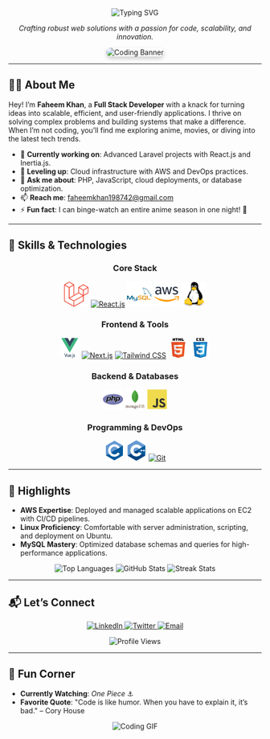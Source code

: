 <div align="center">
  <img src="https://readme-typing-svg.herokuapp.com?font=Fira+Code&size=32&pause=1000&color=0E75B6&center=true&vCenter=true&width=435&lines=Hi+there!+I'm+Faheem!;Full+Stack+Developer" alt="Typing SVG">
</div>

<p align="center">
  <em>Crafting robust web solutions with a passion for code, scalability, and innovation.</em>
</p>

<div align="center">
  <img src="https://images.unsplash.com/photo-1555949963-ff9fe0c870eb?ixlib=rb-4.0.3&auto=format&fit=crop&w=1170&q=80" alt="Coding Banner" width="100%" height="300" style="border-radius: 15px; box-shadow: 0 4px 8px rgba(0,0,0,0.2);">
</div>

---

## 👨‍💻 About Me

Hey! I’m **Faheem Khan**, a **Full Stack Developer** with a knack for turning ideas into scalable, efficient, and user-friendly applications. I thrive on solving complex problems and building systems that make a difference. When I’m not coding, you’ll find me exploring anime, movies, or diving into the latest tech trends.

- 🔭 **Currently working on**: Advanced Laravel projects with React.js and Inertia.js.
- 🌱 **Leveling up**: Cloud infrastructure with AWS and DevOps practices.
- 💬 **Ask me about**: PHP, JavaScript, cloud deployments, or database optimization.
- 📫 **Reach me**: <faheemkhan198742@gmail.com>
- ⚡ **Fun fact**: I can binge-watch an entire anime season in one night! 🍿

---

## 🚀 Skills & Technologies

<div align="center">
  <h3>Core Stack</h3>
  <p>
    <a href="https://laravel.com/" target="_blank"><img src="https://github.com/devicons/devicon/blob/master/icons/laravel/laravel-original.svg" alt="Laravel" width="50" height="50" title="Laravel"></a>
    <a href="https://react.dev" target="_blank"><img src="https://upload.wikimedia.org/wikipedia/commons/thumb/a/a7/React-icon.svg/2300px-React-icon.svg.png" alt="React.js" width="50" height="50" title="React.js"></a>
    <a href="https://www.mysql.com" target="_blank"><img src="https://github.com/devicons/devicon/blob/master/icons/mysql/mysql-original-wordmark.svg" alt="MySQL" width="50" height="50" title="MySQL"></a>
    <a href="https://aws.amazon.com/" target="_blank"><img src="https://github.com/devicons/devicon/blob/master/icons/amazonwebservices/amazonwebservices-original-wordmark.svg" alt="AWS" width="50" height="50" title="AWS"></a>
    <a href="https://www.linux.org/" target="_blank"><img src="https://github.com/devicons/devicon/blob/master/icons/linux/linux-original.svg" alt="Linux" width="50" height="50" title="Linux"></a>
  </p>

  <h3>Frontend & Tools</h3>
  <p>
    <a href="https://vuejs.org/" target="_blank"><img src="https://github.com/devicons/devicon/blob/master/icons/vuejs/vuejs-original-wordmark.svg" alt="Vue.js" width="40" height="40" title="Vue.js"></a>
    <a href="https://nextjs.org" target="_blank"><img src="https://www.drupal.org/files/project-images/nextjs-icon-dark-background.png" alt="Next.js" width="40" height="40" title="Next.js"></a>
    <a href="https://tailwindcss.com/" target="_blank"><img src="https://www.vectorlogo.zone/logos/tailwindcss/tailwindcss-icon.svg" alt="Tailwind CSS" width="40" height="40" title="Tailwind CSS"></a>
    <a href="https://www.w3.org/html/" target="_blank"><img src="https://raw.githubusercontent.com/devicons/devicon/master/icons/html5/html5-original-wordmark.svg" alt="HTML5" width="40" height="40" title="HTML5"></a>
    <a href="https://www.w3schools.com/css/" target="_blank"><img src="https://raw.githubusercontent.com/devicons/devicon/master/icons/css3/css3-original-wordmark.svg" alt="CSS3" width="40" height="40" title="CSS3"></a>
  </p>

  <h3>Backend & Databases</h3>
  <p>
    <a href="https://www.php.net/" target="_blank"><img src="https://raw.githubusercontent.com/devicons/devicon/master/icons/php/php-original.svg" alt="PHP" width="40" height="40" title="PHP"></a>
    <a href="https://www.mongodb.com/" target="_blank"><img src="https://raw.githubusercontent.com/devicons/devicon/master/icons/mongodb/mongodb-original-wordmark.svg" alt="MongoDB" width="40" height="40" title="MongoDB"></a>
    <a href="https://developer.mozilla.org/en-US/docs/Web/JavaScript" target="_blank"><img src="https://raw.githubusercontent.com/devicons/devicon/master/icons/javascript/javascript-original.svg" alt="JavaScript" width="40" height="40" title="JavaScript"></a>
  </p>

  <h3>Programming & DevOps</h3>
  <p>
    <a href="https://www.cprogramming.com/" target="_blank"><img src="https://raw.githubusercontent.com/devicons/devicon/master/icons/c/c-original.svg" alt="C" width="40" height="40" title="C"></a>
    <a href="https://www.w3schools.com/cpp/" target="_blank"><img src="https://raw.githubusercontent.com/devicons/devicon/master/icons/cplusplus/cplusplus-original.svg" alt="C++" width="40" height="40" title="C++"></a>
    <a href="https://git-scm.com/" target="_blank"><img src="https://www.vectorlogo.zone/logos/git-scm/git-scm-icon.svg" alt="Git" width="40" height="40" title="Git"></a>
  </p>
</div>

---

## 🌟 Highlights

- **AWS Expertise**: Deployed and managed scalable applications on EC2 with CI/CD pipelines.
- **Linux Proficiency**: Comfortable with server administration, scripting, and deployment on Ubuntu.
- **MySQL Mastery**: Optimized database schemas and queries for high-performance applications.

<div align="center">
  <img src="https://github-readme-stats.vercel.app/api/top-langs?username=FaheemRafiq&show_icons=true&locale=en&layout=compact&theme=radical" alt="Top Languages">
  <img src="https://github-readme-stats.vercel.app/api?username=FaheemRafiq&show_icons=true&locale=en&theme=radical" alt="GitHub Stats">
  <img src="https://github-readme-streak-stats.herokuapp.com/?user=FaheemRafiq&theme=radical" alt="Streak Stats">
</div>

---

## 📬 Let’s Connect

<p align="center">
  <a href="https://www.linkedin.com/in/faheem-khan-214909182/" target="_blank">
    <img src="https://img.shields.io/badge/LinkedIn-0077B5?style=for-the-badge&logo=linkedin&logoColor=white" alt="LinkedIn">
  </a>
  <a href="https://twitter.com/" target="_blank">
    <img src="https://img.shields.io/twitter/follow/?logo=twitter&style=for-the-badge&color=1DA1F2" alt="Twitter">
  </a>
  <a href="mailto:faheemkhan198742@gmail.com">
    <img src="https://img.shields.io/badge/Email-D14836?style=for-the-badge&logo=gmail&logoColor=white" alt="Email">
  </a>
</p>

<p align="center">
  <img src="https://komarev.com/ghpvc/?username=FaheemRafiq&label=Profile%20Views&color=0e75b6&style=flat" alt="Profile Views">
</p>

---

## 🎨 Fun Corner
- **Currently Watching**: *One Piece* ⚓
- **Favorite Quote**: "Code is like humor. When you have to explain it, it’s bad." – Cory House

<div align="center">
  <img src="https://media.giphy.com/media/LmNwrBhejkK9EFP504/giphy.gif" alt="Coding GIF" width="400">
</div>
